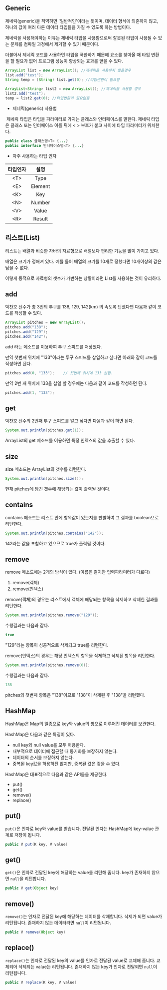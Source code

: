 ## Generic

제네릭(generic)을 직역하면 '일반적인'이라는 뜻이며, 데이터 형식에 의존하지 않고, 하나의 값이 여러 다른 데이터 타입들을 가질 수 있도록 하는 방법이다.

제네릭을 사용해야하는 이유는 제네릭 타입을 사용함으로써 잘못된 타입이 사용될 수 있는 문제를 컴파일 과정에서 제거할 수 있기 때문이다.

더불어서 제네릭 코드를 사용하면 타입을 국한하기 때문에 요소를 찾아올 때 타입 변환을 할 필요가 없어 프로그램 성능이 향상되는 효과를 얻을 수 있다.

```java
ArrayList list = new ArrayList(); //제네릭을 사용하지 않을경우
list.add("test");
String temp = (String) list.get(0); //타입변환이 필요함
        
ArrayList<String> list2 = new ArrayList(); //제네릭을 사용할 경우
list2.add("test");
temp = list2.get(0); //타입변환이 필요없음
```

* 제네릭(generic) 사용법

​       제네릭 타입은 타입을 파라미터로 가지는 클래스와 인터페이스를 말한다. 제네릭 타입은 클래스 또는 인터페이스 이름 뒤에 < > 부호가 붙고 사이에 타입 파라미터가 위치한다.

  ```java
  public class 클래스명<T> {...}
  public interface 인터페이스명<T> {...}
  ```

* 자주 사용하는 타입 인자

| 타입인자 |  설명   |
| :------: | :-----: |
|  \<T\>   |  Type   |
|  \<E\>   | Element |
|  \<K\>   |   Key   |
|  \<N\>   | Number  |
|  \<V\>   |  Value  |
|  \<R\>   | Result  |
## 리스트(List)

리스트는 배열과 비슷한 자바의 자료형으로 배열보다 편리한 기능을 많이 가지고 있다.

배열은 크기가 정해져 있다. 예를 들어 배열의 크기를 10개로 정했다면 10개이상의 값은 담을 수 없다.

이렇게 동적으로 자료형의 갯수가 가변하는 상황이라면 List를 사용하는 것이 유리하다.

## add

박찬호 선수가 총 3번의 투구를 138, 129, 142(km) 의 속도록 던졌다면 다음과 같이 코드를 작성할 수 있다.

```java
ArrayList pitches = new ArrayList();
pitches.add("138");
pitches.add("129");
pitches.add("142");
```

add 라는 메소드를 이용하여 투구 스피드를 저장했다.

만약 첫번째 위치에 "133"이라는 투구 스피드를 삽입하고 싶다면 아래와 같이 코드를 작성하면 된다.

```java
pitches.add(0, "133");    // 첫번째 위치에 133 삽입.
```

만약 2번 째 위치에 133을 삽일 할 경우에는 다음과 같이 코드를 작성하면 된다.

```java
pitches.add(1, "133");
```

## get

박찬호 선수의 2번째 투구 스피드를 알고 싶다면 다음과 같이 하면 된다.

```java
System.out.println(pitches.get(1));
```

ArrayList의 get 메소드를 이용하면 특정 인덱스의 값을 추출할 수 있다.

## size

size 메소드는 ArrayList의 갯수를 리턴한다.

```java
System.out.println(pitches.size());
```

현재 pitches에 담긴 갯수에 해당되는 값이 출력될 것이다.

## contains

contains 메소드는 리스트 안에 항목값이 있는지를 판별하여 그 결과를 boolean으로 리턴한다.

```java
System.out.println(pitches.contains("142"));
```

142라는 값을 포함하고 있으므로 true가 출력될 것이다.

## remove

remove 메소드에는 2개의 방식이 있다. (이름은 같지만 입력파라미터가 다르다)

1. remove(객체)
2. remove(인덱스)

remove(객체)의 경우는 리스트에서 객체에 해당되는 항목을 삭제하고 삭제한 결과를 리턴한다.

```java
System.out.println(pitches.remove("129"));
```

수행결과는 다음과 같다.

```java
true
```

"129"라는 항목이 성공적으로 삭제되고 true를 리턴한다.

remove(인덱스)의 경우는 해당 인덱스의 항목을 삭제하고 삭제된 항목을 리턴한다.

```java
System.out.println(pitches.remove(0));
```

수행결과는 다음과 같다.

```java
138
```

pitches의 첫번째 항목은 "138"이므로 "138"이 삭제된 후 "138"을 리턴했다.

## HashMap

HashMap은 Map의 일종으로 key와 value의 쌍으로 이루어진 데이터를 보관한다.

HashMap은 다음과 같은 특징이 있다.

- null key와 null value를 모두 허용한다.
- 내부적으로 데이터에 접근할 때 동기화를 보장하지 않는다.
- 데이터의 순서를 보장하지 않는다.
- 중복된 key값을 허용하진 않지만, 중복된 값은 갖을 수 있다.

HashMap은 대표적으로 다음과 같은 API들을 제공한다.

- put()
- get()
- remove()
- replace()

## put()

`put()`은 인자로 key와 value를 받습니다. 전달된 인자는 HashMap에 key-value 관계로 저장이 됩니다.

```java
public V put(K key, V value)
```

## get()

`get()`은 인자로 전달된 key에 해당하는 value를 리턴해 줍니다. key가 존재하지 않으면 `null`을 리턴합니다.

```java
public V get(Object key)
```

## remove()

`remove()`는 인자로 전달된 key에 해당하는 데이터를 삭제합니다. 삭제가 되면 value가 리턴됩니다. 존재하지 않는 데이터라면 `null`이 리턴됩니다.

```java
public V remove(Object key)
```

## replace()

`replace()`는 인자로 전달된 key의 value를 인자로 전달된 value로 교체해 줍니다. 교체되어 삭제되는 value는 리턴됩니다. 존재하지 않는 key가 인자로 전달되면 `null`이 리턴됩니다.

```java
public V replace(K key, V value)
```
